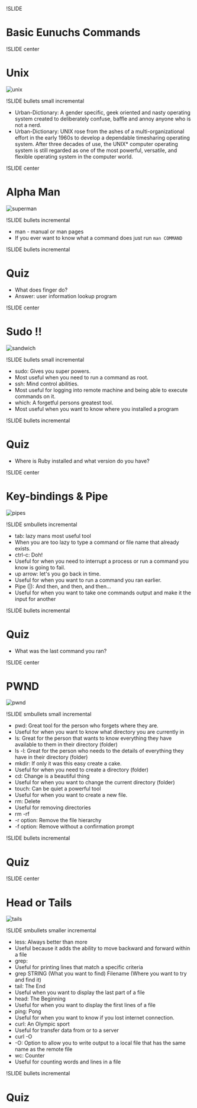 !SLIDE 
# Basic Eunuchs Commands #

!SLIDE center
# Unix #
![unix](unix.jpg)

!SLIDE bullets small incremental
* Urban-Dictionary: A gender specific, geek oriented and nasty operating system created to deliberately confuse, baffle and annoy anyone who is not a nerd.
* Urban-Dictionary: UNIX rose from the ashes of a multi-organizational effort in the early 1960s to develop a dependable timesharing operating system. After three decades of use, the UNIX* computer operating system is still regarded as one of the most powerful, versatile, and flexible operating system in the computer world.

!SLIDE center
# Alpha Man #
![superman](superman.gif)

!SLIDE bullets incremental
* man - manual or man pages
* If you ever want to know what a command does just run `man COMMAND`

!SLIDE bullets incremental
# Quiz #
* What does finger do?
* Answer: user information lookup program

!SLIDE center
# Sudo !! #
![sandwich](sandwich.png)

!SLIDE bullets small incremental
* sudo: Gives you super powers.
* Most useful when you need to run a command as root.
* ssh: Mind control abilities.
* Most useful for logging into remote machine and being able to execute commands on it.
* which: A forgetful persons greatest tool.
* Most useful when you want to know where you installed a program

!SLIDE bullets incremental
# Quiz #
* Where is Ruby installed and what version do you have?

!SLIDE center
# Key-bindings & Pipe #
![pipes](pipes.jpg)

!SLIDE smbullets incremental
* tab: lazy mans most useful tool
* When you are too lazy to type a command or file name that already exists.
* ctrl-c: Doh!
* Useful for when you need to interrupt a process or run a command you know is going to fail.
* up arrow: let's you go back in time.
* Useful for when you want to run a command you ran earlier.
* Pipe (|): And then, and then, and then...
* Useful for when you want to take one commands output and make it the input for another

!SLIDE bullets incremental
# Quiz #
* What was the last command you ran?

!SLIDE center
# PWND #
![pwnd](pwnd.jpg)

!SLIDE smbullets small incremental
* pwd: Great tool for the person who forgets where they are.
* Useful for when you want to know what directory you are currently in
* ls: Great for the person that wants to know everything they have available to them in their directory (folder)
* ls -l: Great for the person who needs to the details of everything they have in their directory (folder)
* mkdir: If only it was this easy create a cake.
* Useful for when you need to create a directory (folder)
* cd: Change is a beautiful thing
* Useful for when you want to change the current directory (folder)
* touch: Can be quiet a powerful tool 
* Useful for when you want to create a new file.
* rm: Delete
* Useful for removing directories
* rm -rf
* -r option: Remove the file hierarchy
* -f option: Remove without a confirmation prompt

!SLIDE bullets incremental
# Quiz #

!SLIDE center
# Head or Tails #
![tails](tails.png)

!SLIDE smbullets smaller incremental
* less: Always better than more
* Useful because it adds the ability to move backward and forward within a file
* grep: 
* Useful for printing lines that match a specific criteria 
* grep STRING (What you want to find) Filename (Where you want to try and find it)
* tail: The End
* Useful when you want to display the last part of a file
* head: The Beginning
* Useful for when you want to display the first lines of a file
* ping: Pong
* Useful for when you want to know if you lost internet connection.
* curl: An Olympic sport
* Useful for transfer data from or to a server
* curl -O
* -O: Option to allow you to write output to a local file that has the same name as the remote file
* wc: Counter
* Useful for counting words and lines in a file

!SLIDE bullets incremental
# Quiz #